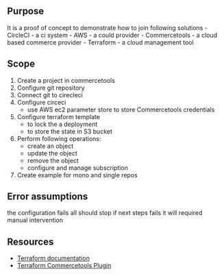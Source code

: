 Purpose
-------

It is a proof of concept to demonstrate how to join following solutions
    - CircleCI - a ci system
    - AWS - a could provider
    - Commercetools - a cloud based commerce provider
    - Terraform - a cloud management tool

Scope
-----

1. Create a project in commercetools
2. Configure git repository
3. Connect git to cirecleci
4. Configure circeci
    - use AWS ec2 parameter store to store Commercetools credentials
4. Configure terraform template
    - to lock the a deployment
    - to store the state in S3 bucket
5. Perform following operations:
    - create an object
    - update the object
    - remove the object
    - configure and manage subscription
6. Create example for mono and single repos

Error assumptions
-----------------

the configuration fails all should stop
if next steps fails it will required manual intervention

Resources
---------
* [Terraform documentation](https://www.terraform.io/docs/index.html)
* [Terraform Commercetools Plugin](https://commercetools-terraform-provider.readthedocs.io/en/latest/)
